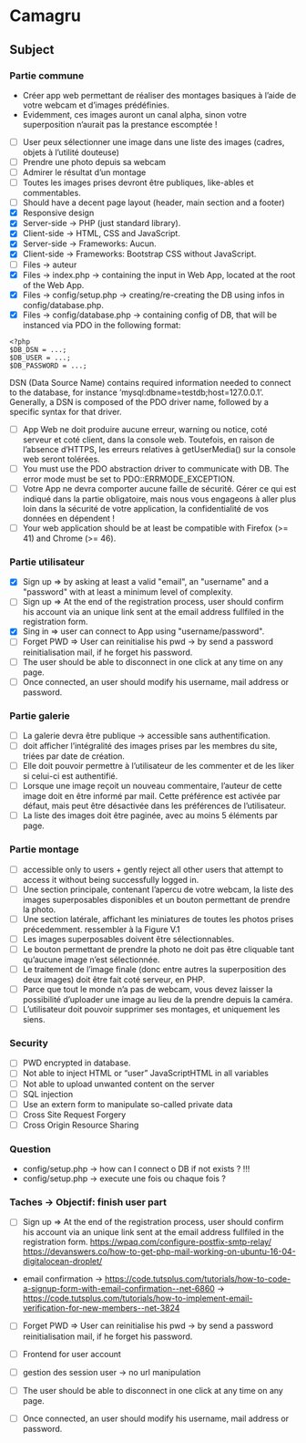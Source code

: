 # Camagru

## Subject

### Partie commune
- Créer app web permettant de réaliser des montages basiques à l’aide de votre webcam et d’images prédéfinies.
- Evidemment, ces images auront un canal alpha, sinon votre superposition n’aurait pas la prestance escomptée !

- [ ] User peux sélectionner une image dans une liste des images (cadres, objets à l’utilité douteuse)
- [ ] Prendre une photo depuis sa webcam
- [ ] Admirer le résultat d’un montage
- [ ] Toutes les images prises devront être publiques, like-ables et commentables.
- [ ] Should have a decent page layout (header, main section and a footer)
- [x] Responsive design
- [x] Server-side -> PHP (just standard library).
- [x] Client-side -> HTML, CSS and JavaScript.
- [x] Server-side -> Frameworks: Aucun. 
- [x] Client-side -> Frameworks: Bootstrap CSS without JavaScript.
- [ ] Files -> auteur
- [x] Files -> index.php -> containing the input in Web App, located at the root of the Web App.
- [x] Files -> config/setup.php -> creating/re-creating the DB using infos in config/database.php.
- [x] Files -> config/database.php -> containing config of DB, that will be instanced via PDO in the following format:
```
<?php
$DB_DSN = ...;
$DB_USER = ...;
$DB_PASSWORD = ...;
```
DSN (Data Source Name) contains required information needed to connect to the database, for instance ’mysql:dbname=testdb;host=127.0.0.1’. 
Generally, a DSN is composed of the PDO driver name, followed by a specific syntax for that driver. 
- [ ] App Web ne doit produire aucune erreur, warning ou notice, coté serveur et coté client, dans la console web. Toutefois, en raison de l’absence d’HTTPS, les erreurs relatives à getUserMedia() sur la console web seront tolérées.
- [ ] You must use the PDO abstraction driver to communicate with DB. The error mode must be set to PDO::ERRMODE_EXCEPTION.
- [ ] Votre App ne devra comporter aucune faille de sécurité. Gérer ce qui est indiqué dans la partie obligatoire, mais nous vous engageons à aller plus loin dans la sécurité de votre application, la confidentialité de
vos données en dépendent !
- [ ] Your web application should be at least be compatible with Firefox (>= 41) and Chrome (>= 46).

### Partie utilisateur
- [x] Sign up => by asking at least a valid "email", an "username" and a "password" with at least a minimum level of complexity.
- [ ] Sign up => At the end of the registration process, user should confirm his account via an unique link sent at the email address fullfiled in the registration form.
- [x] Sing in => user can connect to App using "username/password". 
- [ ] Forget PWD => User can reinitialise his pwd -> by send a password reinitialisation mail, if he forget his password.
- [ ] The user should be able to disconnect in one click at any time on any page.
- [ ] Once connected, an user should modify his username, mail address or password.

### Partie galerie
- [ ] La galerie devra être publique -> accessible sans authentification. 
- [ ] doit afficher l’intégralité des images prises par les membres du site, triées par date de création. 
- [ ] Elle doit pouvoir permettre à l’utilisateur de les commenter et de les liker si celui-ci est authentifié.
- [ ] Lorsque une image reçoit un nouveau commentaire, l’auteur de cette image doit en être informé par mail. Cette préférence est activée par défaut, mais peut être désactivée dans les préférences de l’utilisateur.
- [ ] La liste des images doit être paginée, avec au moins 5 éléments par page.

### Partie montage
- [ ] accessible only to users + gently reject all other users that attempt to access it without being successfully logged in.
- [ ] Une section principale, contenant l’apercu de votre webcam, la liste des images superposables disponibles et un bouton permettant de prendre la photo.
- [ ] Une section latérale, affichant les miniatures de toutes les photos prises précedemment. ressembler à la Figure V.1
- [ ] Les images superposables doivent être sélectionnables.
- [ ] Le bouton permettant de prendre la photo ne doit pas être cliquable tant qu’aucune image n’est sélectionnée.
- [ ] Le traitement de l’image finale (donc entre autres la superposition des deux images) doit être fait coté serveur, en PHP.
- [ ] Parce que tout le monde n’a pas de webcam, vous devez laisser la possibilité d’uploader une image au lieu de la prendre depuis la caméra.
- [ ] L’utilisateur doit pouvoir supprimer ses montages, et uniquement les siens.

### Security 
- [ ] PWD encrypted in database.
- [ ] Not able to inject HTML or “user” JavaScriptHTML in all variables
- [ ] Not able to upload unwanted content on the server
- [ ] SQL injection
- [ ] Use an extern form to manipulate so-called private data
- [ ] Cross Site Request Forgery
- [ ] Cross Origin Resource Sharing

### Question
- config/setup.php -> how can I connect o DB if not exists ? !!!
- config/setup.php -> execute une fois ou chaque fois ?

### Taches -> Objectif: finish user part
- [ ] Sign up => At the end of the registration process, user should confirm his account via an unique link sent at the email address fullfiled in the registration form.
https://wpaq.com/configure-postfix-smtp-relay/
https://devanswers.co/how-to-get-php-mail-working-on-ubuntu-16-04-digitalocean-droplet/
 
- email confirmation -> https://code.tutsplus.com/tutorials/how-to-code-a-signup-form-with-email-confirmation--net-6860
                     -> https://code.tutsplus.com/tutorials/how-to-implement-email-verification-for-new-members--net-3824

- [ ] Forget PWD => User can reinitialise his pwd -> by send a password reinitialisation mail, if he forget his password.
- [ ] Frontend for user account 
- [ ] gestion des session user -> no url manipulation
- [ ] The user should be able to disconnect in one click at any time on any page.
- [ ] Once connected, an user should modify his username, mail address or password.


